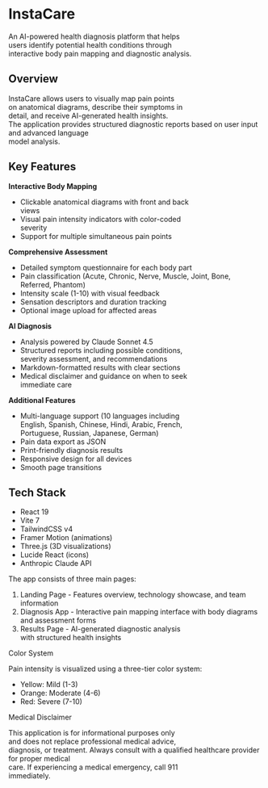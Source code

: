  # InstaCare

  An AI-powered health diagnosis platform that helps      
  users identify potential health conditions through      
  interactive body pain mapping and diagnostic
  analysis.

  ## Overview

  InstaCare allows users to visually map pain points      
  on anatomical diagrams, describe their symptoms in      
  detail, and receive AI-generated health insights.       
  The application provides structured diagnostic
  reports based on user input and advanced language       
  model analysis.

  ## Key Features

  **Interactive Body Mapping**
  - Clickable anatomical diagrams with front and back     
  views
  - Visual pain intensity indicators with color-coded     
  severity
  - Support for multiple simultaneous pain points

  **Comprehensive Assessment**
  - Detailed symptom questionnaire for each body part     
  - Pain classification (Acute, Chronic, Nerve,
  Muscle, Joint, Bone, Referred, Phantom)
  - Intensity scale (1-10) with visual feedback
  - Sensation descriptors and duration tracking
  - Optional image upload for affected areas

  **AI Diagnosis**
  - Analysis powered by Claude Sonnet 4.5
  - Structured reports including possible conditions,     
  severity assessment, and recommendations
  - Markdown-formatted results with clear sections        
  - Medical disclaimer and guidance on when to seek       
  immediate care

  **Additional Features**
  - Multi-language support (10 languages including        
  English, Spanish, Chinese, Hindi, Arabic, French,       
  Portuguese, Russian, Japanese, German)
  - Pain data export as JSON
  - Print-friendly diagnosis results
  - Responsive design for all devices
  - Smooth page transitions

  ## Tech Stack

  - React 19
  - Vite 7
  - TailwindCSS v4
  - Framer Motion (animations)
  - Three.js (3D visualizations)
  - Lucide React (icons)
  - Anthropic Claude API

  The app consists of three main pages:

  1. Landing Page - Features overview, technology
  showcase, and team information
  2. Diagnosis App - Interactive pain mapping
  interface with body diagrams and assessment forms       
  3. Results Page - AI-generated diagnostic analysis      
  with structured health insights

  Color System

  Pain intensity is visualized using a three-tier
  color system:
  - Yellow: Mild (1-3)
  - Orange: Moderate (4-6)
  - Red: Severe (7-10)

  Medical Disclaimer

  This application is for informational purposes only     
  and does not replace professional medical advice,       
  diagnosis, or treatment. Always consult with a
  qualified healthcare provider for proper medical        
  care. If experiencing a medical emergency, call 911     
  immediately.
